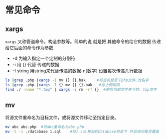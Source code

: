 # 常见命令


## xargs
`xargs` 又称管道命令，构造参数等。简单的说 就是把 其他命令的给它的数据 传递给它后面的命令作为参数

- -d 为输入指定一个定制的分割符
- -i 用 {} 代替 传递的数据
- -I string 用string来代替传递的数据-n[数字] 设置每次传递几行数据

```bash
ls |grep .php |xargs -i mv {} {}.bak     #将当前目录下php文件,改名字
ls |grep .php |xargs -I {} mv {} {}.bak   #与上例相同
find ./ -name "*.tmp" | xargs -i rm -rf {}  #删除当前文件夹下的，tmp文件
```

## mv

将源文件重命名为目标文件，或将源文件移动至指定目录。
```bash
mv abc abc.php  #将abc重命名为abc.php
mv -t -i ./database 1.sql    #将1.sql移动到database目录下 并且询问是否覆盖
```
